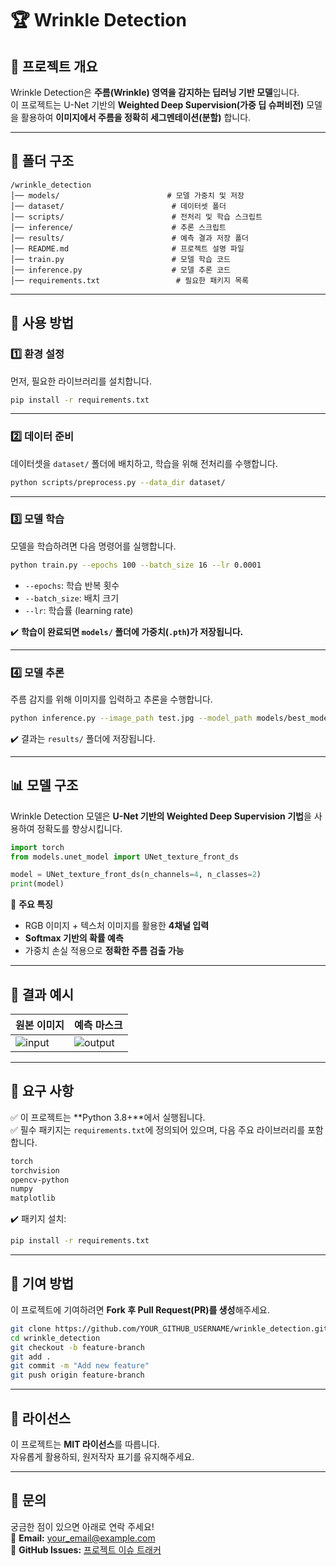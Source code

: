 # 🏆 Wrinkle Detection

## 📌 프로젝트 개요
Wrinkle Detection은 **주름(Wrinkle) 영역을 감지하는 딥러닝 기반 모델**입니다.  
이 프로젝트는 U-Net 기반의 **Weighted Deep Supervision(가중 딥 슈퍼비전)** 모델을 활용하여 **이미지에서 주름을 정확히 세그멘테이션(분할)** 합니다.

---

## 📂 폴더 구조
```
/wrinkle_detection
│── models/                        # 모델 가중치 및 저장
│── dataset/                        # 데이터셋 폴더
│── scripts/                        # 전처리 및 학습 스크립트
│── inference/                      # 추론 스크립트
│── results/                        # 예측 결과 저장 폴더
│── README.md                       # 프로젝트 설명 파일
│── train.py                        # 모델 학습 코드
│── inference.py                    # 모델 추론 코드
│── requirements.txt                 # 필요한 패키지 목록
```

---

## 🚀 사용 방법

### **1️⃣ 환경 설정**
먼저, 필요한 라이브러리를 설치합니다.

```bash
pip install -r requirements.txt
```

---

### **2️⃣ 데이터 준비**
데이터셋을 `dataset/` 폴더에 배치하고, 학습을 위해 전처리를 수행합니다.

```bash
python scripts/preprocess.py --data_dir dataset/
```

---

### **3️⃣ 모델 학습**
모델을 학습하려면 다음 명령어를 실행합니다.

```bash
python train.py --epochs 100 --batch_size 16 --lr 0.0001
```

- `--epochs`: 학습 반복 횟수  
- `--batch_size`: 배치 크기  
- `--lr`: 학습률 (learning rate)  

✔️ **학습이 완료되면 `models/` 폴더에 가중치(`.pth`)가 저장됩니다.**

---

### **4️⃣ 모델 추론**
주름 감지를 위해 이미지를 입력하고 추론을 수행합니다.

```bash
python inference.py --image_path test.jpg --model_path models/best_model.pth
```

✔️ 결과는 `results/` 폴더에 저장됩니다.

---

## 📊 모델 구조
Wrinkle Detection 모델은 **U-Net 기반의 Weighted Deep Supervision 기법**을 사용하여 정확도를 향상시킵니다.

```python
import torch
from models.unet_model import UNet_texture_front_ds

model = UNet_texture_front_ds(n_channels=4, n_classes=2)
print(model)
```

📌 **주요 특징**
- RGB 이미지 + 텍스처 이미지를 활용한 **4채널 입력**
- **Softmax 기반의 확률 예측**
- 가중치 손실 적용으로 **정확한 주름 검출 가능**

---

## 🎯 결과 예시
| 원본 이미지 | 예측 마스크 |
|------------|------------|
| ![input](results/example_input.jpg) | ![output](results/example_output.jpg) |

---

## 📌 요구 사항
✅ 이 프로젝트는 **Python 3.8+**에서 실행됩니다.  
✅ 필수 패키지는 `requirements.txt`에 정의되어 있으며, 다음 주요 라이브러리를 포함합니다.

```txt
torch
torchvision
opencv-python
numpy
matplotlib
```

✔️ 패키지 설치:
```bash
pip install -r requirements.txt
```

---

## 🤝 기여 방법
이 프로젝트에 기여하려면 **Fork 후 Pull Request(PR)를 생성**해주세요.

```bash
git clone https://github.com/YOUR_GITHUB_USERNAME/wrinkle_detection.git
cd wrinkle_detection
git checkout -b feature-branch
git add .
git commit -m "Add new feature"
git push origin feature-branch
```

---

## 📜 라이선스
이 프로젝트는 **MIT 라이선스**를 따릅니다.  
자유롭게 활용하되, 원저작자 표기를 유지해주세요.

---

## 📧 문의
궁금한 점이 있으면 아래로 연락 주세요!  
📩 **Email:** your_email@example.com  
💬 **GitHub Issues:** [프로젝트 이슈 트래커](https://github.com/YOUR_GITHUB_USERNAME/wrinkle_detection/issues)

